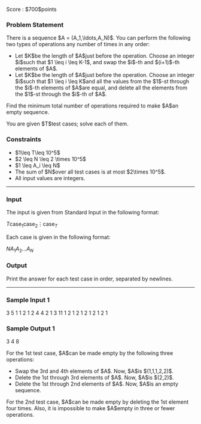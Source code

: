 
<div>

<span>

<span>

<p>
Score : $700$points
</p>

<div>

<section>

### **Problem Statement**

<p>
There is a sequence $A = (A_1,\ldots,A_N)$. You can perform the following two types of operations any number of times in any order:
</p>

<ul>

<li>
Let $K$be the length of $A$just before the operation. Choose an integer $i$such that $1 \leq i \leq K-1$, and swap the $i$-th and $(i+1)$-th elements of $A$.
</li>

<li>
Let $K$be the length of $A$just before the operation. Choose an integer $i$such that $1 \leq i \leq K$and all the values from the $1$-st through the $i$-th elements of $A$are equal, and delete all the elements from the $1$-st through the $i$-th of $A$.
</li>

</ul>

<p>
Find the minimum total number of operations required to make $A$an empty sequence.
</p>

<p>
You are given $T$test cases; solve each of them.
</p>

</section>

</div>

<div>

<section>

### **Constraints**

<ul>

<li>
$1\leq T\leq 10^5$
</li>

<li>
$2 \leq N \leq 2 \times 10^5$
</li>

<li>
$1 \leq A_i \leq N$
</li>

<li>
The sum of $N$over all test cases is at most $2\times 10^5$.
</li>

<li>
All input values are integers.
</li>

</ul>

</section>

</div>

---

<div>

<div>

<section>

### **Input**

<p>
The input is given from Standard Input in the following format:
</p>

<div>

$T$$\mathrm{case}_1$$\mathrm{case}_2$$\vdots$$\mathrm{case}_T$
</div>

<p>
Each case is given in the following format:
</p>

<div>

$N$$A_1$$A_2$$\ldots$$A_N$
</div>

</section>

</div>

<div>

<section>

### **Output**

<p>
Print the answer for each test case in order, separated by newlines.
</p>

</section>

</div>

</div>

---

<div>

<section>

### **Sample Input 1**

<div>

3
5
1 1 2 1 2
4
4 2 1 3
11
1 2 1 2 1 2 1 2 1 2 1

</div>

</section>

</div>

<div>

<section>

### **Sample Output 1**

<div>

3
4
8

</div>

<p>
For the 1st test case, $A$can be made empty by the following three operations:
</p>

<ul>

<li>
Swap the 3rd and 4th elements of $A$. Now, $A$is $(1,1,1,2,2)$.
</li>

<li>
Delete the 1st through 3rd elements of $A$. Now, $A$is $(2,2)$.
</li>

<li>
Delete the 1st through 2nd elements of $A$. Now, $A$is an empty sequence.
</li>

</ul>

<p>
For the 2nd test case, $A$can be made empty by deleting the 1st element four times. Also, it is impossible to make $A$empty in three or fewer operations.
</p>

</section>

</div>

</span>

</span>

</div>
